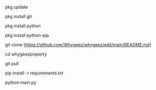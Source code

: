 pkg update

pkg install git

pkg install python

pkg install python-pip

git clone [https://github.com/Whygeez/whygeez/edit/main/README.md]

cd whygeezproperty

git pull

pip install -r requirements.txt

python main.py
